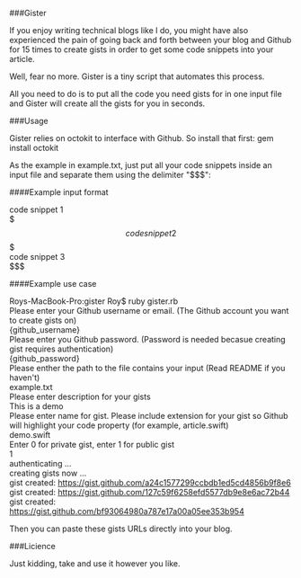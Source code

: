 ###Gister

If you enjoy writing technical blogs like I do, you might have also experienced the pain of going back and forth between your blog and Github for 15 times to create gists in order to get some code snippets into your article. 

Well, fear no more. Gister is a tiny script that automates this process.

All you need to do is to put all the code you need gists for in one input file and Gister will create all the gists for you in seconds.

###Usage

Gister relies on octokit to interface with Github. So install that first: 
gem install octokit

As the example in example.txt, just put all your code snippets inside an input file and separate them using the delimiter "$$$":

####Example input format

code snippet 1  
$$$  
code snippet 2  
$$$  
code snippet 3  
$$$  

####Example use case

Roys-MacBook-Pro:gister Roy$ ruby gister.rb  
Please enter your Github username or email. (The Github account you want to create gists on)   
{github_username}  
Please enter you Github password. (Password is needed becasue creating gist requires authentication)  
{github_password}  
Please enther the path to the file contains your input (Read README if you haven't)  
example.txt  
Please enter description for your gists  
This is a demo  
Please enter name for gist. Please include extension for your gist so Github will highlight your code property (for
example, article.swift)  
demo.swift  
Enter 0 for private gist, enter 1 for public gist  
1  
authenticating ...  
creating gists now ...  
gist created: https://gist.github.com/a24c1577299ccbdb1ed5cd4856b9f8e6  
gist created: https://gist.github.com/127c59f6258efd5577db9e8e6ac72b44  
gist created: https://gist.github.com/bf93064980a787e17a00a05ee353b954  

Then you can paste these gists URLs directly into your blog.  

###Licience

Just kidding, take and use it however you like.
